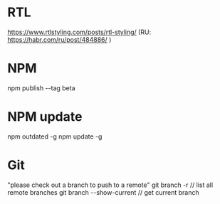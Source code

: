 # RTL
https://www.rtlstyling.com/posts/rtl-styling/ (RU: https://habr.com/ru/post/484886/ )

# NPM

npm publish --tag beta


# NPM update
npm outdated -g
npm update -g

# Git
"please check out a branch to push to a remote"
git branch -r   // list all remote branches
git branch --show-current // get current branch